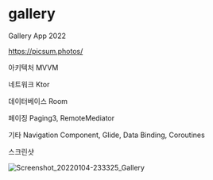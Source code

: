 # gallery
Gallery App 2022

https://picsum.photos/

아키텍처 MVVM

네트워크 Ktor

데이터베이스 Room 

페이징 Paging3, RemoteMediator

기타 Navigation Component, Glide, Data Binding, Coroutines

스크린샷

![Screenshot_20220104-233325_Gallery](https://user-images.githubusercontent.com/16881516/148074805-45d86e7b-0c3e-4076-a77a-895ba8b2597d.png)
